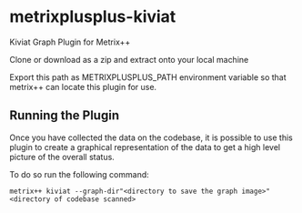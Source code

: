 # metrixplusplus-kiviat
Kiviat Graph Plugin for Metrix++

Clone or download as a zip and extract onto your local machine

Export this path as METRIXPLUSPLUS_PATH environment variable so that metrix++
can locate this plugin for use.

## Running the Plugin
Once you have collected the data on the codebase, it is possible to use this 
plugin to create a graphical representation of the data to get a high level
picture of the overall status.

To do so run the following command:
```
metrix++ kiviat --graph-dir"<directory to save the graph image>" <directory of codebase scanned>
